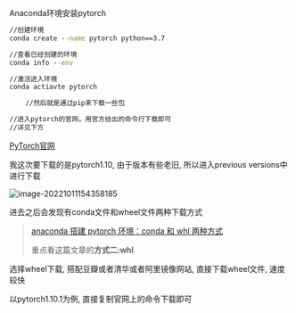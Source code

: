 Anaconda环境安装pytorch

```cmd
//创建环境
conda create --name pytorch python==3.7

//查看已经创建的环境
conda info --env

//激活进入环境
conda actiavte pytorch

	//然后就是通过pip来下载一些包

//进入pytorch的官网，用官方给出的命令行下载即可
//详见下方
```

[PyTorch官网](https://pytorch.org/)

我这次要下载的是pytorch1.10, 由于版本有些老旧, 所以进入previous versions中进行下载

![image-20221011154358185](E:\Typora\ty_Photo\image-20221011154358185.png)

进去之后会发现有conda文件和wheel文件两种下载方式

> [anaconda 搭建 pytorch 环境：conda 和 whl 两种方式](https://blog.csdn.net/pentiumCM/article/details/108859272)
>
> 重点看这篇文章的**方式二:whl**

选择wheel下载, 搭配豆瓣或者清华或者阿里镜像网站, 直接下载wheel文件, 速度较快

以pytorch1.10.1为例, 直接复制官网上的命令下载即可